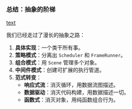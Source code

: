 ### 总结：抽象的阶梯

[text](../../chore/js/proseMirror/blog/eloquent-javascript/Animation.md)

我们已经走过了漫长的抽象之路：

1.  **具体实现**：一个类干所有事。
2.  **策略模式**：分离出 `Scheduler` 和 `FrameRunner`。
3.  **组合模式**：用 `Scene` 管理多个对象。
4.  **中间件模式**：创建可扩展的执行管道。
5.  **范式转变**：
    - **响应式流**：消灭循环，用数据流图描述。
    - **数据驱动**：消灭代码构建，用数据描述一切。
    - **函数式**：消灭对象，用纯函数组合行为。
